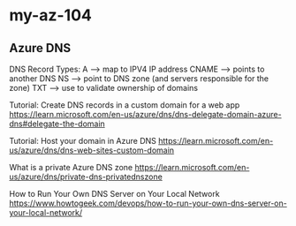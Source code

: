 # my-az-104

## Azure DNS


DNS Record Types:
A --> map to IPV4 IP address
CNAME --> points to another DNS
NS --> point to DNS zone (and servers responsible for the zone)
TXT --> use to validate ownership of domains

Tutorial: Create DNS records in a custom domain for a web app
https://learn.microsoft.com/en-us/azure/dns/dns-delegate-domain-azure-dns#delegate-the-domain

Tutorial: Host your domain in Azure DNS
https://learn.microsoft.com/en-us/azure/dns/dns-web-sites-custom-domain

What is a private Azure DNS zone
https://learn.microsoft.com/en-us/azure/dns/private-dns-privatednszone

How to Run Your Own DNS Server on Your Local Network
https://www.howtogeek.com/devops/how-to-run-your-own-dns-server-on-your-local-network/
